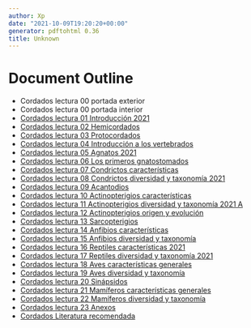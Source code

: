 ```yaml
---
author: Xp
date: "2021-10-09T19:20:20+00:00"
generator: pdftohtml 0.36
title: Unknown
---
```


# Document Outline 

-   Cordados lectura 00 portada exterior
-   Cordados lectura 00 portada interior
-   [Cordados lectura 01 Introducción 2021](index_split_000.html#p2)
-   [Cordados lectura 02 Hemicordados](index_split_000.html#p8)
-   [Cordados lectura 03 Protocordados](index_split_000.html#p13)
-   [Cordados lectura 04 Introducción a los
    vertebrados](index_split_000.html#p19)
-   [Cordados lectura 05 Agnatos 2021](index_split_000.html#p27)
-   [Cordados lectura 06 Los primeros
    gnatostomados](index_split_000.html#p36)
-   [Cordados lectura 07 Condrictos
    características](index_split_000.html#p41)
-   [Cordados lectura 08 Condrictos diversidad y taxonomía
    2021](index_split_000.html#p46)
-   [Cordados lectura 09 Acantodios](index_split_000.html#p55)
-   [Cordados lectura 10 Actinopterigios
    características](index_split_000.html#p57)
-   [Cordados lectura 11 Actinopterigios diversidad y taxonomía 2021
    A](index_split_000.html#p64)
-   [Cordados lectura 12 Actinopterigios origen y
    evolución](index_split_000.html#p71)
-   [Cordados lectura 13 Sarcopterigios](index_split_000.html#p73)
-   [Cordados lectura 14 Anfibios
    características](index_split_000.html#p78)
-   [Cordados lectura 15 Anfibios diversidad y
    taxonomía](index_split_000.html#p85)
-   [Cordados lectura 16 Reptiles características
    2021](index_split_001.html#p90)
-   [Cordados lectura 17 Reptiles diversidad y taxonomía
    2021](index_split_001.html#p97)
-   [Cordados lectura 18 Aves características
    generales](index_split_001.html#p106)
-   [Cordados lectura 19 Aves diversidad y
    taxonomía](index_split_001.html#p115)
-   [Cordados lectura 20 Sinápsidos](index_split_001.html#p129)
-   [Cordados lectura 21 Mamíferos características
    generales](index_split_001.html#p132)
-   [Cordados lectura 22 Mamíferos diversidad y
    taxonomía](index_split_001.html#p143)
-   [Cordados lectura 23 Anexos](index_split_001.html#p158)
-   [Cordados Literatura recomendada](index_split_001.html#p161)
